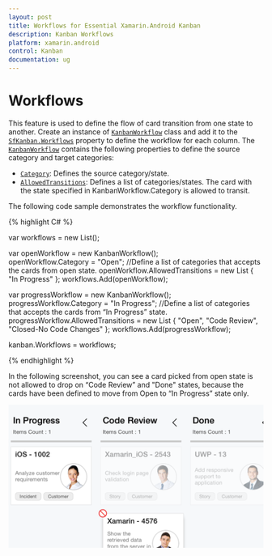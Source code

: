 ```yaml
---
layout: post
title: Workflows for Essential Xamarin.Android Kanban
description: Kanban Workflows
platform: xamarin.android
control: Kanban
documentation: ug
---
```


# Workflows

This feature is used to define the flow of card transition from one state to another. Create an instance of [`KanbanWorkflow`](https://help.syncfusion.com/cr/xamarin-android/Syncfusion.SfKanban.Android.KanbanWorkflow.html) class and add it to the [`SfKanban.Workflows`](https://help.syncfusion.com/cr/xamarin-android/Syncfusion.SfKanban.Android.SfKanban.html#Syncfusion_SfKanban_Android_SfKanban_Workflows) property to define the workflow for each column. The [`KanbanWorkflow`](https://help.syncfusion.com/cr/xamarin-android/Syncfusion.SfKanban.Android.KanbanWorkflow.html) contains the following properties to define the source category and target categories:

* [`Category`](https://help.syncfusion.com/cr/xamarin-android/Syncfusion.SfKanban.Android.KanbanWorkflow.html#Syncfusion_SfKanban_Android_KanbanWorkflow_Category): Defines the source category/state.
* [`AllowedTransitions`](https://help.syncfusion.com/cr/xamarin-android/Syncfusion.SfKanban.Android.KanbanWorkflow.html#Syncfusion_SfKanban_Android_KanbanWorkflow_AllowedTransitions): Defines a list of categories/states. The card with the state specified in KanbanWorkflow.Category is allowed to transit.

The following code sample demonstrates the workflow functionality.

{% highlight C# %}

var workflows = new List<KanbanWorkflow>();

var openWorkflow = new KanbanWorkflow();  
openWorkflow.Category = "Open"; 
//Define a list of categories that accepts the cards from open state.
openWorkflow.AllowedTransitions = new List<object> { "In Progress" }; 
workflows.Add(openWorkflow); 

var progressWorkflow = new KanbanWorkflow(); 
progressWorkflow.Category = "In Progress"; 
//Define a list of categories that accepts the cards from “In Progress” state.
progressWorkflow.AllowedTransitions = new List<object> { "Open", "Code Review", "Closed-No Code Changes" }; 
workflows.Add(progressWorkflow); 

kanban.Workflows = workflows;

{% endhighlight %}

In the following screenshot, you can see a card picked from open state is not allowed to drop on “Code Review” and "Done" states, because the cards have been defined to move from Open to “In Progress” state only.

![Workflows](kanban_images/Workflows.png)
